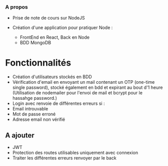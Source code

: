### A propos

- Prise de note de cours sur NodeJS

- Création d'une application pour pratiquer Node :
  - FrontEnd en React, Back en Node
  - BDD MongoDB

# Fonctionnalités

- Création d'utilisateurs stockés en BDD
- Vérification d'email en envoyant un mail contenant un OTP (one-time single password), stocké également en bdd et expirant au bout d'1 heure (Utilisation de nodemailer pour l'envoi de mail et bcrypt pour le hassahge password.)
- Login avec renvoie de différentes erreurs si :
- Email introuvable
- Mot de passe erroné
- Adresse email non vérifié

## A ajouter

- JWT
- Protection des routes utilisables uniquement avec connexion
- Traiter les différentes erreurs renvoyer par le back
